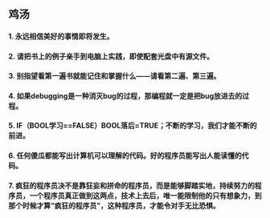## 鸡汤
#### 1. 永远相信美好的事情即将发生。
#### 2. 请把书上的例子亲手到电脑上实践，即使配套光盘中有源文件。
#### 3. 别指望看第一遍书就能记住和掌握什么——请看第二遍、第三遍。
#### 4. 如果debugging是一种消灭bug的过程，那编程就一定是把bug放进去的过程。
#### 5. IF（BOOL学习==FALSE）BOOL落后=TRUE；不断的学习，我们才能不断的前进。
#### 6. 任何傻瓜都能写出计算机可以理解的代码。好的程序员能写出人能读懂的代码。
#### 7. 疯狂的程序员决不是靠狂妄和拼命的程序员，而是能够脚踏实地，持续努力的程序员，一个程序员真正做到这两点，技术上去后，唯一能限制他的只有想象力，到那个时候才算“疯狂的程序员”，这种程序员，才能令对手无比恐惧。
